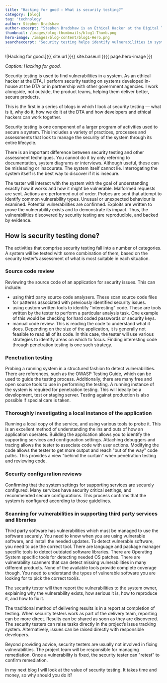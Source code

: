 ```yaml
---
title: "Hacking for good — What is security testing?"
category: [blog]
tag: 'technology'
author: Stephen Bradshaw
author-excerpt: "Stephen Bradshaw is an Ethical Hacker at the Digital Transformation Agency."
thumbnail: /images/blog-thumbnails/blog1-Thumb.png
hero-image: /images/blog-content/blog1-Hero.png
searchexcerpt: "Security testing helps identify vulnerabilities in systems so that they can be fixed. This makes these systems safer and more trustworthy. "
---
```


![Hacking for good.]({{ site.url }}{{ site.baseurl }}{{ page.hero-image }})

*Caption: Hacking for good.*

Security testing is used to find vulnerabilities in a system. As an ethical hacker at the DTA, I perform security testing on systems developed in-house at the DTA or in partnership with other government agencies. I work alongside, not outside, the product teams, helping them deliver better, secure products.

This is the first in a series of blogs in which I look at security testing &mdash; what is it, why do it, how we do it at the DTA and how developers and ethical hackers can work together.

Security testing is one component of a larger program of activities used to secure a system. This includes a variety of practices, processes and assessments that look to manage the security of the system through its entire lifecycle.

There is an important difference between security testing and other assessment techniques. You cannot do it by only referring to documentation, system diagrams or interviews. Although useful, these can be misleading or inaccurate. The system itself cannot lie. Interrogating the system itself is the best way to discover if it is insecure.

The tester will interact with the system with the goal of understanding exactly how it works and how it might be vulnerable. Malformed requests are sent. Actions are performed out of order. Probes are sent that attempt to identify common vulnerability types. Unusual or unexpected behaviour is examined.  Potential vulnerabilities are confirmed. Exploits are written to prove the vulnerability exists and to demonstrate its impact. Thus, the vulnerabilities discovered by security testing are reproducible, and backed by evidence.

## How is security testing done?

The activities that comprise security testing fall into a number of categories. A system will be tested with some combination of them, based on the security tester’s assessment of what is most suitable in each situation. 

### Source code review

Reviewing the source code of an application for security issues. This can include:

- using third party source code analysers. These scan source code files for patterns associated with previously identified security issues.
- using custom written tools to identify "interesting" code. These are tools written by the tester to perform a particular analysis task. One example of this would be checking for hard coded passwords or security keys.  
- manual code review.  This is reading the code to understand what it does.  Depending on the size of the application, it is generally not feasible to read all of its code.  In this case, the tester will use various strategies to identify areas on which to focus. Finding interesting code through penetration testing is one such strategy.

### Penetration testing

Probing a running system in a structured fashion to detect vulnerabilities. There are references, such as the OWASP Testing Guide, which can be used to guide the testing process. Additionally, there are many free and open source tools to use in performing the testing. A running instance of the system is required for penetration testing. This will ideally be a development, test or staging server. Testing against production is also possible if special care is taken.

### Thoroughly investigating a local instance of the application

Running a local copy of the service, and using various tools to probe it. This is an excellent method of understanding the ins and outs of how an application operates. Building the application allows you to identify the supporting services and configuration settings. Attaching debuggers and tracing allows the tester to associate code with user actions. Modifying the code allows the tester to get more output and reach "out of the way" code paths. This provides a view "behind the curtain" when penetration testing and reviewing code.

### Security configuration reviews

Confirming that the system settings for supporting services are securely configured. Many services have security critical settings, and recommended secure configurations. This process confirms that the system is configured according to those guidelines.

### Scanning for vulnerabilities in supporting third party services and libraries

Third party software has vulnerabilities which must be managed to use the software securely. You need to know when you are using vulnerable software, and install the needed updates. To detect vulnerable software, you need to use the correct tool. There are language and package manager specific tools to detect outdated software libraries. There are Operating System specific tools for detecting needed OS patches. There are vulnerability scanners that can detect missing vulnerabilities in many different products. None of the available tools provide complete coverage though. You need to understand the types of vulnerable software you are looking for to pick the correct tool/s.

The security tester will then report the vulnerabilities to the system owner, explaining why the vulnerability exists, how serious it is, how to reproduce it, and how to fix it. 

The traditional method of delivering results is in a report at completion of testing. When security testers work as part of the delivery team, reporting can be more direct. Results can be shared as soon as they are discovered. The security testers can raise tasks directly in the project’s issue tracking system. Alternatively, issues can be raised directly with responsible developers. 

Beyond providing advice, security testers are usually not involved in fixing vulnerabilities. The project team will be responsible for managing remediation.  Once a vulnerability is fixed, the security tester can "retest" to confirm remediation.

In my next blog I will look at the value of security testing. It takes time and money, so why should you do it?
